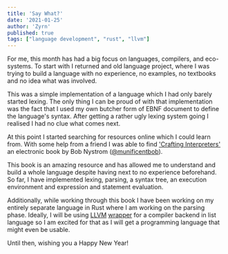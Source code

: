 ```yaml
---
title: 'Say What?'
date: '2021-01-25'
author: 'Zyrn'
published: true
tags: ["language development", "rust", "llvm"]
---
```


For me, this month has had a big focus on languages, compilers, and eco-systems. 
To start with I returned and old language project, where I was trying to build a language with no experience, no examples, no textbooks and no idea what was involved.

This was a simple implementation of a language which I had only barely started lexing. 
The only thing I can be proud of with that implementation was the fact that I used my own butcher form of EBNF document to define the language's syntax.
After getting a rather ugly lexing system going I realised I had no clue what comes next.

At this point I started searching for resources online which I could learn from.
With some help from a friend I was able to find <a href="https://craftinginterpreters.com/">'Crafting Interpreters'</a> an electronic book by Bob Nystrom (<a href="https://twitter.com/intent/user?screen_name=munificentbob">@munificentbob</a>).

This book is an amazing resource and has allowed me to understand and build a whole language despite having next to no experience beforehand. So far, I have implemented lexing, parsing, a syntax tree, an execution environment and expression and statement evaluation.

Additionally, while working through this book I have been working on my entirely separate language in Rust where I am working on the parsing phase.
Ideally, I will be using <a href="https://llvm.org/">LLVM</a> <a href="https://crates.io/crates/llvm-sys">wrapper</a> for a compiler backend in list language so I am excited for that as I will get a programming language that might even be usable.

Until then, wishing you a Happy New Year!